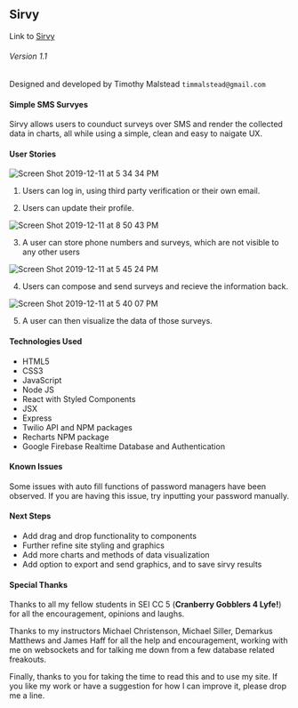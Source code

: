 ## Sirvy

Link to [Sirvy](https://sirvy.herokuapp.com/)

###### Version 1.1

Designed and developed by Timothy Malstead
`timmalstead@gmail.com`

#### Simple SMS Survyes

Sirvy allows users to counduct surveys over SMS and render the collected data in charts, all while using a simple, clean and easy to naigate UX.

#### User Stories

![Screen Shot 2019-12-11 at 5 34 34 PM](https://user-images.githubusercontent.com/54044142/70683739-5a8b4d80-1c58-11ea-9629-314a55eafd28.png)

1. Users can log in, using third party verification or their own email.

2. Users can update their profile.

![Screen Shot 2019-12-11 at 8 50 43 PM](https://user-images.githubusercontent.com/54044142/70683741-5b23e400-1c58-11ea-9ea1-ed8ce36470a4.png)

3. A user can store phone numbers and surveys, which are not visible to any other users

![Screen Shot 2019-12-11 at 5 45 24 PM](https://user-images.githubusercontent.com/54044142/70683740-5a8b4d80-1c58-11ea-9cf6-cb082858fe05.png)

4. Users can compose and send surveys and recieve the information back.

![Screen Shot 2019-12-11 at 5 40 07 PM](https://user-images.githubusercontent.com/54044142/70683738-5a8b4d80-1c58-11ea-8a2c-ae8aebb64df9.png)

5. A user can then visualize the data of those surveys.

#### Technologies Used

- HTML5
- CSS3
- JavaScript
- Node JS
- React with Styled Components
- JSX
- Express
- Twilio API and NPM packages
- Recharts NPM package
- Google Firebase Realtime Database and Authentication

#### Known Issues

Some issues with auto fill functions of password managers have been observed. If you are having this issue, try inputting your password manually.

#### Next Steps

- Add drag and drop functionality to components
- Further refine site styling and graphics
- Add more charts and methods of data visualization
- Add option to export and send graphics, and to save sirvy results

#### Special Thanks

Thanks to all my fellow students in SEI CC 5 (**Cranberry Gobblers 4 Lyfe!**) for all the encouragement, opinions and laughs.

Thanks to my instructors Michael Christenson, Michael Siller, Demarkus Matthews and James Haff for all the help and encouragement, working with me on websockets and for talking me down from a few database related freakouts.

Finally, thanks to you for taking the time to read this and to use my site. If you like my work or have a suggestion for how I can improve it, please drop me a line.
